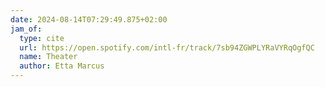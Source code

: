 ```yaml
---
date: 2024-08-14T07:29:49.875+02:00
jam_of:
  type: cite
  url: https://open.spotify.com/intl-fr/track/7sb94ZGWPLYRaVYRqOgfQC
  name: Theater
  author: Etta Marcus
---
```

